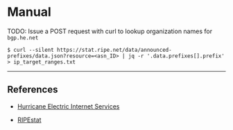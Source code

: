 # Manual

TODO: Issue a POST request with curl to lookup organization names for `bgp.he.net`

```
$ curl --silent https://stat.ripe.net/data/announced-prefixes/data.json?resource=<asn_ID> | jq -r '.data.prefixes[].prefix' > ip_target_ranges.txt
```

---
## References

 - [Hurricane Electric Internet Services](https://bgp.he.net/)
 
 - [RIPEstat](https://stat.ripe.net)